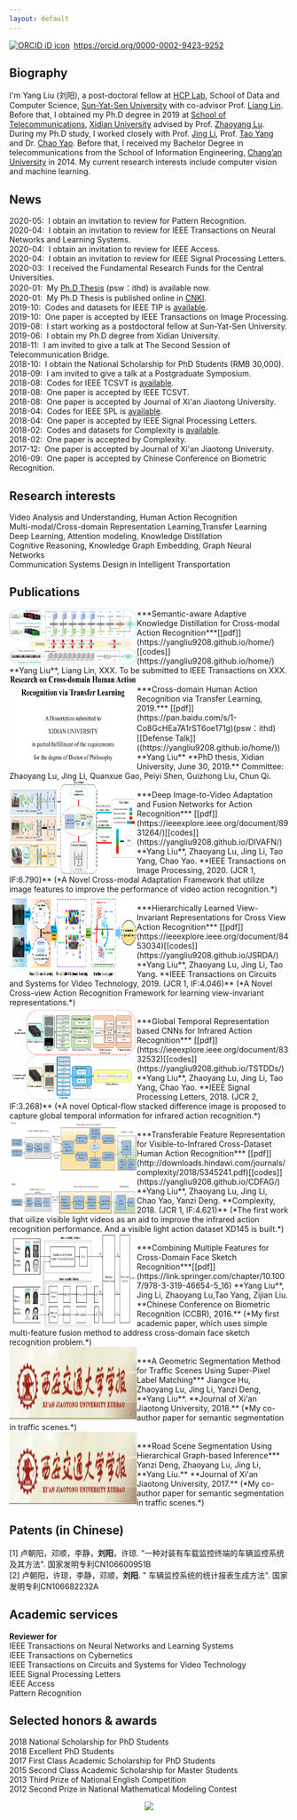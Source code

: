 ```yaml
---
layout: default
---
```

<div itemscope itemtype="https://schema.org/Person"><a itemprop="sameAs" content="https://orcid.org/0000-0002-9423-9252" href="https://orcid.org/0000-0002-9423-9252" target="orcid.widget" rel="noopener noreferrer" style="vertical-align:top;"><img src="https://orcid.org/sites/default/files/images/orcid_16x16.png" style="width:1em;margin-right:.5em;" alt="ORCID iD icon">https://orcid.org/0000-0002-9423-9252</a></div>   

## Biography
I'm Yang Liu (刘阳), a post-doctoral fellow at [HCP Lab](http://www.sysu-hcp.net/home/), School of Data and Computer Science, [Sun-Yat-Sen University](http://www.sysu.edu.cn/) with co-advisor Prof. [Liang Lin](http://www.linliang.net/). Before that, I obtained my Ph.D degree in 2019 at [School of Telecommunications](http://ste.xidian.edu.cn/), [Xidian University](https://www.xidian.edu.cn/) advised by Prof. [Zhaoyang Lu](http://web.xidian.edu.cn/zhylu/). During my Ph.D study, I worked closely with Prof. [Jing Li](https://web.xidian.edu.cn/jingli/), Prof. [Tao Yang](https://scholar.google.com/citations?hl=en&user=Lvn4nH8AAAAJ) and Dr. [Chao Yao](https://scholar.google.com/citations?user=n6w02qoAAAAJ&hl=en). Before that, I received my Bachelor Degree in telecommunications from the School of Information Engineering, [Chang’an University](http://www.chd.edu.cn/) in 2014. My current research interests include computer vision and machine learning.  

## News 
2020-05:&nbsp; I obtain an invitation to review for Pattern Recognition.      
2020-04:&nbsp; I obtain an invitation to review for IEEE Transactions on Neural Networks and Learning Systems.    
2020-04:&nbsp; I obtain an invitation to review for IEEE Access.   
2020-04:&nbsp; I obtain an invitation to review for IEEE Signal Processing Letters.   
2020-03:&nbsp; I received the Fundamental Research Funds for the Central Universities.   
2020-01:&nbsp; My [Ph.D Thesis](https://pan.baidu.com/s/1-Co8GcHEa7A1rST6oe171g) (psw：ithd) is available now.     
2020-01:&nbsp; My Ph.D Thesis is published online in [CNKI](https://www.cnki.net/).     
2019-10:&nbsp; Codes and datasets for IEEE TIP is [available](https://yangliu9208.github.io/DIVAFN/).    
2019-10:&nbsp; One paper is accepted by IEEE Transactions on Image Processing.   
2019-08:&nbsp; I start working as a postdoctoral fellow at Sun-Yat-Sen University.       
2019-06:&nbsp; I obtain my Ph.D degree from Xidian University.   
2018-11:&nbsp; I am invited to give a talk at The Second Session of Telecommunication Bridge.  
2018-10:&nbsp; I obtain the National Scholarship for PhD Students (RMB 30,000).    
2018-09:&nbsp; I am invited to give a talk at a Postgraduate Symposium.   
2018-08:&nbsp; Codes for IEEE TCSVT is [available](https://yangliu9208.github.io/JSRDA/).  
2018-08:&nbsp; One paper is accepted by IEEE TCSVT.   
2018-08:&nbsp; One paper is accepted by Journal of Xi'an Jiaotong University.  
2018-04:&nbsp; Codes for IEEE SPL is [available](https://yangliu9208.github.io/TSTDDs/).  
2018-04:&nbsp; One paper is accepted by IEEE Signal Processing Letters.  
2018-02:&nbsp; Codes and datasets for Complexity is [available](https://yangliu9208.github.io/CDFAG/).  
2018-02:&nbsp; One paper is accepted by Complexity.   
2017-12:&nbsp; One paper is accepted by Journal of Xi'an Jiaotong University.  
2016-09:&nbsp; One paper is accepted by Chinese Conference on Biometric Recognition.  

## Research interests   
Video Analysis and Understanding, Human Action Recognition        
Multi-modal/Cross-domain Representation Learning,Transfer Learning   
Deep Learning, Attention modeling, Knowledge Distillation    
Cognitive Reasoning, Knowledge Graph Embedding, Graph Neural Networks   
Communication Systems Design in Intelligent Transportation     

## Publications 

<div align="left">
          <a>
            <img border="0" src="./AKDN.png" align="left" width="230" height="100">
          </a> 
</div>
***Semantic-aware Adaptive Knowledge Distillation for Cross-modal Action Recognition***[[pdf]](https://yangliu9208.github.io/home/)[[codes]](https://yangliu9208.github.io/home/)                    
**Yang Liu**, Liang Lin, XXX.      
To be submitted to IEEE Transactions on XXX.    

<div align="left">
          <a>
            <img border="0" src="./PHD_thesis.png" align="left" width="230" height="160">
          </a> 
</div>
***Cross-domain Human Action Recognition via Transfer Learning, 2019.*** [[pdf]](https://pan.baidu.com/s/1-Co8GcHEa7A1rST6oe171g)(psw：ithd) [[Defense Talk]]((https://yangliu9208.github.io/home/))    
**Yang Liu**    
**PhD thesis, Xidian University, June 30, 2019.**   
Committee: Zhaoyang Lu, Jing Li, Quanxue Gao, Peiyi Shen, Guizhong Liu, Chun Qi.  

<div align="left">
          <a>
            <img border="0" src="./TIP.png" align="left" width="230" height="170">
          </a> 
</div>
***Deep Image-to-Video Adaptation and Fusion Networks for Action Recognition*** [[pdf]](https://ieeexplore.ieee.org/document/8931264/)[[codes]](https://yangliu9208.github.io/DIVAFN/)             
**Yang Liu**, Zhaoyang Lu, Jing Li, Tao Yang, Chao Yao.    
**IEEE Transactions on Image Processing, 2020. (JCR 1, IF:6.790)**   
(*A Novel Cross-modal Adaptation Framework that utilize image features to improve the performance of video action recognition.*)  

<div align="left">
          <a>
            <img border="0" src="./TCSVT.png" align="left" width="230" height="150">
          </a> 
</div>
***Hierarchically Learned View-Invariant Representations for Cross View Action Recognition*** [[pdf]](https://ieeexplore.ieee.org/document/8453034)[[codes]](https://yangliu9208.github.io/JSRDA/)     
**Yang Liu**, Zhaoyang Lu, Jing Li, Tao Yang.  
**IEEE Transactions on Circuits and Systems for Video Technology, 2019. (JCR 1, IF:4.046)**  
(*A Novel Cross-view Action Recognition Framework for learning view-invariant representations.*)  
  

<div align="left">
          <a>
            <img border="0" src="./SPL.png" align="left" width="230" height="170">
          </a> 
</div>
***Global Temporal Representation based CNNs for Infrared Action Recognition*** [[pdf]](https://ieeexplore.ieee.org/document/8332532)[[codes]](https://yangliu9208.github.io/TSTDDs/)          
**Yang Liu**, Zhaoyang Lu, Jing Li, Tao Yang, Chao Yao.   
**IEEE Signal Processing Letters, 2018.  (JCR 2, IF:3.268)**   
(*A novel Optical-flow stacked difference image is proposed to capture global temporal information for infrared action recognition.*)  
<div align="left">
          <a>
            <img border="0" src="./Complexity.png" align="left" width="230" height="170">
          </a> 
</div>
***Transferable Feature Representation for Visible-to-Infrared Cross-Dataset Human Action Recognition*** [[pdf]](http://downloads.hindawi.com/journals/complexity/2018/5345241.pdf)[[codes]](https://yangliu9208.github.io/CDFAG/)       
**Yang Liu**, Zhaoyang Lu, Jing Li, Chao Yao, Yanzi Deng.  
**Complexity, 2018. (JCR 1, IF:4.621)**      
(*The first work that uilize visible light videos as an aid to improve the infrared action recognition performance. And a visible light action dataset XD145 is built.*)   

<div align="left">
          <a>
            <img border="0" src="./CCBR.png" align="left" width="230" height="170">
          </a> 
</div>
***Combining Multiple Features for Cross-Domain Face Sketch Recognition***[[pdf]](https://link.springer.com/chapter/10.1007/978-3-319-46654-5_16)        
**Yang Liu**, Jing Li, Zhaoyang Lu,Tao Yang, Zijian Liu.  
**Chinese Conference on Biometric Recognition (CCBR), 2016.**   
(*My first academic paper, which uses simple multi-feature fusion method to address cross-domain face sketch recognition problem.*)  

<div align="left">
          <a>
            <img border="0" src="./xjt.png" align="left" width="230" height="130">
          </a> 
</div>
***A Geometric Segmentation Method for Traffic Scenes Using Super-Pixel Label Matching***  
Jiangce Hu, Zhaoyang Lu, Jing Li, Yanzi Deng, **Yang Liu**.  
**Journal of Xi'an Jiaotong University, 2018.**  
(*My co-author paper for semantic segmentation in traffic scenes.*)   

<div align="left">
          <a>
            <img border="0" src="./xjt.png" align="left" width="230" height="130">
          </a> 
</div>
***Road Scene Segmentation Using Hierarchical Graph-based Inference***  
Yanzi Deng, Zhaoyang Lu, Jing Li, **Yang Liu.**  
**Journal of Xi'an Jiaotong University, 2017.**  
(*My co-author paper for semantic segmentation in traffic scenes.*)   

## Patents (in Chinese) 
[1] 卢朝阳，邓顺，李静，**刘阳**，许琼. "一种对装有车载监控终端的车辆监控系统及其方法". 国家发明专利CN106600951B    
[2] 卢朝阳，许琼，李静，邓顺，**刘阳**. " 车辆监控系统的统计报表生成方法". 国家发明专利CN106682232A  

## Academic services 
**Reviewer for**   
IEEE Transactions on Neural Networks and Learning Systems   
IEEE Transactions on Cybernetics  
IEEE Transactions on Circuits and Systems for Video Technology   
IEEE Signal Processing Letters  
IEEE Access   
Pattern Recognition     

## Selected honors & awards  
2018 National Scholarship for PhD Students  
2018 Excellent PhD Students      
2017 First Class Academic Scholarship for PhD Students  
2015 Second Class Academic Scholarship for Master Students   
2013 Third Prize of National English Competition   
2012 Second Prize in National Mathematical Modeling Contest

<div align="center">
<a href="https://clustrmaps.com/site/1afab"  title="Visit tracker"><img src="//www.clustrmaps.com/map_v2.png?d=4gcumkWOGcGMkP7mPeNRWlKjBOWOoFnp4f3NrPlhG8U&cl=ffffff" /></a>
</div> 
